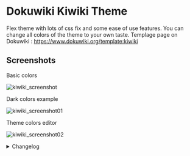 # Dokuwiki Kiwiki Theme

Flex theme with lots of css fix and some ease of use features. You can change all colors of the theme to your own taste.
Templage page on Dokuwiki : https://www.dokuwiki.org/template:kiwiki

## Screenshots

Basic colors

![kiwiki_screenshot](./screenshots/kiwiki_screenshot_2023_06_19_00.jpg)

Dark colors example

![kiwiki_screenshot01](./screenshots/kiwiki_screenshot_2023_06_19_01.jpg)

Theme colors editor

![kiwiki_screenshot02](./screenshots/kiwiki_screenshot_2023_06_19_02.jpg)


<details>
  <summary>Changelog</summary>

### 2025-04-30
- Fix:table of content not showing on some admin pages

### 2025-04-24
- Added informal german language
  
### 2025-01-24
- Fix:the edit icon on revisions https://github.com/nicolasprigent/Dokuwiki-Kiwiki-Theme/issues/36
  
### 2024-12-12
- Fix:the edit menu button for non-root domain installs
  
### 2024-11-27
- Fix:CSS fixes for discussion plugin

### 2024-10-30
- Added a functionnality to get a different logo on dark/light theme (https://github.com/nicolasprigent/Dokuwiki-Kiwiki-Theme/issues/31). Upload your custom logos on the root of your install :
  - logo.png for default logo (still mandatory for this to work)
  - logo-dark.png for dark logo
  - logo-light.png for light logo

### 2024-05-13
- Fix: php warning errors on non existing variables https://github.com/nicolasprigent/Dokuwiki-Kiwiki-Theme/issues/16
- Refactoring of the edit icon button for it to use the correct dokuwiki classes (Menu and MenuItem), and get the same authorizations than the default edit page link. https://github.com/nicolasprigent/Dokuwiki-Kiwiki-Theme/issues/23
  
### 2024-02-26
- Fix: edit_page button break when userewrite and useslash config enabled. Thanks to @AzurCrystal
- Fix : long links overflow on mobile view. Thanks to @Gabe-LSN

### 2024-01-27
- Added max height for left menu

### 2024-01-16
- Added Chinese language. Thanks to @AzurCrystal

### 2024-01-10
- Added css for tables in content
  
### 2023-11-27
- Updated editor css for readability

### 2023-11-23
- The edit button was limited to admin group only, now it checks edit permissions
  
### 2023-11-06
- Fix on mobile menu switch not hiding navigation menu on mobile if translation plugin is activated

### 2023-10-19 (features suggestions from @Chris75forumname -> https://github.com/nicolasprigent/Dokuwiki-Kiwiki-Theme/issues/12)
- Added go to bottom button with option to activate it or not
- Added fullscreen button in header
- Added connected user information on footer, with option to activate it or not
- Added ACL informations on footer (only for editors), with option to activate it or not
- Added ACL group list in user page has an info 

### 2023-10-18
- Added back the message area on connection page

### 2023-10-12
- Added max height for table of content in theme configuration

### 2023-10-02
- Bug fix on menu disappearing on deep level pages

### 2023-09-31
- Added compatibility with Translation Plugin
  
### 2023-09-01
- Updated css to have the filters working on small size screens

### 2023-07-25
- new language Added German language - Thanks to @holisticagile
  
### 2023-07-23
- Fixed issue about public wikis getting no header
- Added back to home link on login page
- Some css fixes on login page

### 2023-07-02
- New style parameter for changing header color

### 2023-06-21
- CSS fix for dark mode
- Default style.ini adjusted on some colors
  
### 2023-06-19
- CSS fixes on the extension manager page
- New screenshots to show the theme light/dark mode switcher
- Restored functionnality to change the logo (as described here : https://www.dokuwiki.org/template:dokuwiki#changing_the_logo)

### 2023-06-16
- Added light/dark theme mode, with separated customization
- Detection of os preferences for light or dark mode
- Override with cookie when clicking a button
  
### 2023-06-15
- Fixed word wrapping for pre code blocks on mobile
- Fixed the edit icon position on mobile

### 2023-06-14
- Initial release
</details>
